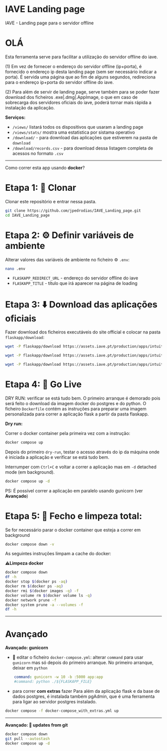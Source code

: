# IAVE Landing page
IAVE - Landing page para o servidor offline

# OLÁ

Esta ferramenta serve para facilitar a utilização do servidor offline do iave.

(1)
Em vez de fornecer o endereço do servidor offline (ip+porta), é fornecido o endereço ip desta landing page (sem ser necessário indicar a porta). 
É servida uma página que ao fim de alguns segundos, redireciona para o endereço ip+porta do servidor offline do iave.

(2)
Para além de servir de landing page, serve também para se poder fazer download dos ficheiros .exe|.dmg|.AppImage, o que em caso de sobrecarga dos servidores oficiais do iave,  poderá tornar mais rápida a instalação da aplicação.


**Serviços:**
- `/views/` listará todos os dispositivos que usaram a landing page
- `/views/stats/` mostra uma estatistica por sistama operativo 
- `/download/` - para download das aplicações que estiverem na pasta de `download`
- `/download/records.csv` - para download dessa listagem completa de acessos no formato `.csv`


***

Como correr esta app usando **docker**?


# Etapa 1: 📂 Clonar 
Clonar este repositório e entrar nessa pasta.
```bash
git clone https://github.com/jpedrodias/IAVE_Landing_page.git
cd IAVE_Landing_page
```


# Etapa 2: ⚙️ Definir variáveis de ambiente 
Alterar valores das variáveis de ambiente no ficheiro ⚙️ `.env`:
```bash
nano .env
```

 - `FLASKAPP_REDIRECT_URL` - endereço do servidor offline do iave
 - `FLASKAPP_TITLE` - título que irá aparecer na página de loading



# Etapa 3: ⬇️ Download das aplicações oficiais
Fazer download dos ficheiros executáveis do site official e colocar na pasta `flaskapp/download`:


```bash
wget -P flaskapp/download https://assets.iave.pt/production/apps/intuitivo-app/v0.0.12/Provas+IAVE-0.0.12.exe

wget -P flaskapp/download https://assets.iave.pt/production/apps/intuitivo-app/v0.0.12/Provas+IAVE-0.0.12.AppImage

wget -P flaskapp/download https://assets.iave.pt/production/apps/intuitivo-app/v0.0.12/Provas+IAVE-0.0.12.dmg

```


# Etapa 4: 🚀 Go Live

DRY RUN: verificar se está tudo bem. O primeiro arranque é demorado pois será feito o download da imagem docker do postgres e do python. 
O ficheiro `Dockerfile` contém as instruções para preparar uma imagem personalizada para correr a aplicação flask a partir da pasta flaskapp.


**Dry run:**

Correr o docker container pela primeira vez com a instrução: 
```bash
docker compose up
```



Depois do primeiro `dry-run`, testar o acesso através do ip da máquina onde é iniciada a aplicação e verificar se está tudo bem. 


Interrumper com `Ctrl+C` e voltar a correr a aplicação mas em `-d` detached mode (em background).

```bash
docker compose up -d
```

PS: É possível correr a aplicação em paralelo usando gunicorn (ver **Avançado**)


# Etapa 5: 🧹 Fecho e limpeza total:
Se for necessário parar o docker container que esteja a correr em background 
```bash
docker compose down -v
```

As seguintes instruções limpam a cache do docker:

**⚠️Limpeza docker**
```bash
docker compose down
df -h
docker stop $(docker ps -aq)
docker rm $(docker ps -aq)
docker rmi $(docker images -q) -f
docker volume rm $(docker volume ls -q)
docker network prune -f
docker system prune -a --volumes -f
df -h
```



---
# Avançado
**Avançado: gunicorn**

- 🔧 editar o ficheiro `docker-compose.yml`:
  alterar `command` para usar `gunicorn` mas só depois do primeiro arranque. 
  No primeiro arranque, deixar em `python`

```yml
    command: gunicorn -w 10 -b :5000 app:app
    #command: python ./${FLASKAPP_FILE}
```


- para correr **com extras** fazer
Para além da aplicação flask e da base de dados postgres, é instalada também pgAdmin, que é uma ferramenta para ligar ao servidor postgres instalado.

```bash
docker compose -f docker-compose_with_extras.yml up
```


---

**Avançado: 🔄 updates from git**
```bash
docker compose down
git pull --autostash
docker compose up -d
```

